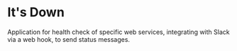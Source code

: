# It's Down

Application for health check of specific web services, integrating with Slack via a web hook, to send status messages.